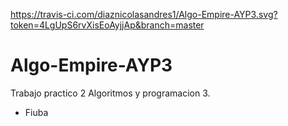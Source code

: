 https://travis-ci.com/diaznicolasandres1/Algo-Empire-AYP3.svg?token=4LgUpS6rvXisEoAyjjAp&branch=master

# Algo-Empire-AYP3
Trabajo practico 2
Algoritmos y programacion 3.
- Fiuba
